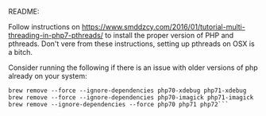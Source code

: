 README:

Follow instructions on https://www.smddzcy.com/2016/01/tutorial-multi-threading-in-php7-pthreads/ to install the proper version of PHP and pthreads. Don't vere from these instructions, setting up pthreads on OSX is a bitch.

Consider running the following if there is an issue with older versions of php already on your system:
```brew remove --force --ignore-dependencies httpd
brew remove --force --ignore-dependencies php70-xdebug php71-xdebug
brew remove --force --ignore-dependencies php70-imagick php71-imagick
brew remove --ignore-dependencies --force php70 php71 php72```
